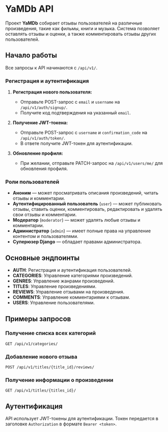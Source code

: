 # YaMDb API

Проект **YaMDb** собирает отзывы пользователей на различные произведения, такие как фильмы, книги и музыка. Система позволяет оставлять отзывы и оценки, а также комментировать отзывы других пользователей.

## Начало работы

Все запросы к API начинаются с `/api/v1/`.

### Регистрация и аутентификация

1. **Регистрация нового пользователя:**
   - Отправьте POST-запрос с `email` и `username` на `/api/v1/auth/signup/`.
   - Получите код подтверждения на указанный `email`.

2. **Получение JWT-токена:**
   - Отправьте POST-запрос с `username` и `confirmation_code` на `/api/v1/auth/token/`.
   - В ответе получите JWT-токен для аутентификации.

3. **Обновление профиля:**
   - При желании, отправьте PATCH-запрос на `/api/v1/users/me/` для обновления профиля.

### Роли пользователей

- **Аноним** — может просматривать описания произведений, читать отзывы и комментарии.
- **Аутентифицированный пользователь** (`user`) — может публиковать отзывы, ставить оценки, комментировать, редактировать и удалять свои отзывы и комментарии.
- **Модератор** (`moderator`) — может удалять любые отзывы и комментарии.
- **Администратор** (`admin`) — имеет полные права на управление контентом и пользователями.
- **Суперюзер Django** — обладает правами администратора.

## Основные эндпоинты

- **AUTH**: Регистрация и аутентификация пользователей.
- **CATEGORIES**: Управление категориями произведений.
- **GENRES**: Управление жанрами произведений.
- **TITLES**: Управление произведениями.
- **REVIEWS**: Управление отзывами на произведения.
- **COMMENTS**: Управление комментариями к отзывам.
- **USERS**: Управление пользователями.

## Примеры запросов

### Получение списка всех категорий

```http
GET /api/v1/categories/
```

### Добавление нового отзыва

```http
POST /api/v1/titles/{title_id}/reviews/
```

### Получение информации о произведении

```http
GET /api/v1/titles/{titles_id}/
```

## Аутентификация

API использует JWT-токены для аутентификации. Токен передается в заголовке `Authorization` в формате `Bearer <token>`.
